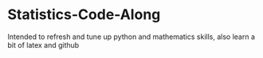 # Statistics-Code-Along
Intended to refresh and tune up python and mathematics skills, also learn a bit of latex and github
